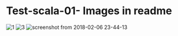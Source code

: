 # Test-scala-01- Images in readme
![1](https://user-images.githubusercontent.com/18240485/35878415-3be9badc-0b9e-11e8-8d56-79d1bf4f7222.png)
![3](https://user-images.githubusercontent.com/18240485/35878419-3df64b1a-0b9e-11e8-9364-9f07868d3a67.png)
![screenshot from 2018-02-06 23-44-13](https://user-images.githubusercontent.com/18240485/35878426-42115686-0b9e-11e8-8329-d14e0c5ffab0.png)

